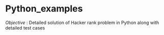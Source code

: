 # Python_examples

<p> <i> Objective </i> : Detailed solution of Hacker rank problem in Python along with detailed test cases </p>
